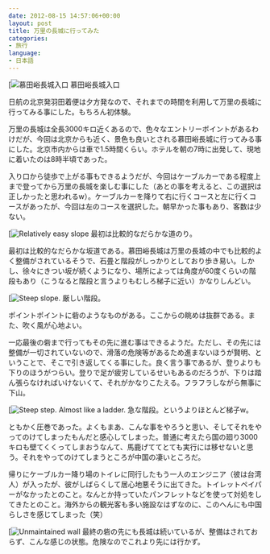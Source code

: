 ```yaml
---
date: 2012-08-15 14:57:06+00:00
layout: post
title: 万里の長城に行ってみた
categories:
- 旅行
language:
- 日本語
---
```


[![慕田峪長城入口]({{site.baseurl}}/images/IMG_1015-300x225.jpg) 慕田峪長城入口

日航の北京発羽田着便は夕方発なので、それまでの時間を利用して万里の長城に行ってみる事にした。もちろん初体験。

万里の長城は全長3000キロ近くあるので、色々なエントリーポイントがあるわけだが、今回は北京からも近く、景色も良いとされる慕田峪長城に行ってみる事にした。北京市内からは車で1.5時間くらい。ホテルを朝の7時に出発して、現地に着いたのは8時半頃であった。

入り口から徒歩で上がる事もできるようだが、今回はケーブルカーである程度上まで登ってから万里の長城を楽しむ事にした（あとの事を考えると、この選択は正しかったと思われるw）。ケーブルカーを降りて右に行くコースと左に行くコースがあったが、今回は左のコースを選択した。朝早かった事もあり、客数は少ない。

[![Relatively easy slope]({{site.baseurl}}/images/IMG_1032-300x225.jpg) 最初は比較的なだらかな道のり。

最初は比較的なだらかな坂道である。慕田峪長城は万里の長城の中でも比較的よく整備がされているそうで、石畳と階段がしっかりとしており歩き易い。しかし、徐々にきつい坂が続くようになり、場所によっては角度が60度くらいの階段もあり（こうなると階段と言うよりもむしろ梯子に近い）かなりしんどい。

[![Steep slope.]({{site.baseurl}}/images/IMG_1035-225x300.jpg) 厳しい階段。

ポイントポイントに砦のようなものがある。ここからの眺めは抜群である。また、吹く風が心地よい。

一応最後の砦まで行ってもその先に進む事はできるようだ。ただし、その先には整備が一切されていないので、滑落の危険等があるため進まないほうが賢明、ということで、そこで引き返してくる事にした。良く言う事であるが、登りよりも下りのほうがつらい。登りで足が疲労しているせいもあるのだろうが、下りは踏ん張らなければいけないくて、それがかなりこたえる。フラフラしながら無事に下山。

[![Steep step. Almost like a ladder.]({{site.baseurl}}/images/IMG_1075-225x300.jpg) 急な階段。というよりほとんど梯子w。

ともかく圧巻であった。よくもまあ、こんな事をやろうと思い、そしてそれをやってのけてしまったもんだと感心してしまった。普通に考えたら国の廻り3000キロも壁てくくってしまおうなんて、馬鹿げててとても実行には移せないと思う。それをやってのけてしまうところが中国の凄いところだ。

帰りにケーブルカー降り場のトイレに同行したもう一人のエンジニア（彼は台湾人）が入ったが、彼がしばらくして居心地悪そうに出てきた。トイレットペイパーがなかったとのこと。なんとか持っていたパンフレットなどを使って対処をしてきたとのこと。海外からの観光客も多い施設なはずなのに、このへんにも中国らしさを感じてしまった（笑）

[![Unmaintained wall]({{site.baseurl}}/images/IMG_1053-225x300.jpg) 最終の砦の先にも長城は続いているが、整備はされておらず、こんな感じの状態。危険なのでこれより先には行かず。
